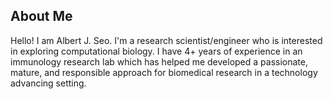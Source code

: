 ## About Me
Hello! I am Albert J. Seo. I'm a research scientist/engineer who is interested in exploring computational biology. I have 4+ years of experience in an immunology research lab which has helped me developed a passionate, mature, and responsible approach for biomedical research in a technology advancing setting.

